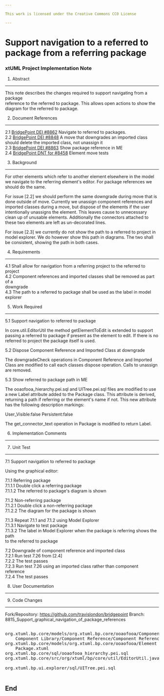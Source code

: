 ```yaml
---

This work is licensed under the Creative Commons CC0 License

---
```


# Support navigation to a referred to package from a referring package
### xtUML Project Implementation Note

1. Abstract
-----------
This note describes the changes required to support navigating from a package    
reference to the referred to package.  This allows open actions to show the
diagram for the referred to package.

2. Document References
----------------------
<a id="2.1"></a>2.1 [BridgePoint DEI #8862](https://support.onefact.net/issues/8862) Navigate to referred to packages.   
<a id="2.2"></a>2.2 [BridgePoint DEI #8848](https://support.onefact.net/issues/8848) A move that downgrades an imported class should delete the imported class, not unassign it  
<a id="2.3"></a>2.3 [BridgePoint DEI #8863](https://support.onefact.net/issues/8863) Show package reference in ME  
<a id="2.3"></a>2.4 [BridgePoint DNT for #8458](https://github.com/xtuml/bridgepoint/blob/master/doc-bridgepoint/notes/8458_model_element_move_tests/8458_Model_Element_Move_Tests.dnt.md) Element move tests   

3. Background
-------------
For other elements which refer to another element elsewhere in the model we
navigate to the referring element's editor.  For package references we should do
the same.

For issue [2.2] we should perform the same downgrade during move that is done
outside of move.  Currently we unassign component references and imported
classes during a move, but dispose of the elements if the user intentionally
unassigns the element.  This leaves cause to unnecessary clean up of unusable
elements.  Additionally the connectors attached to these two elements are left
as un-decorated lines.

For issue [2.3] we currently do not show the path to a referred to project in
model explorer.  We do however show this path in diagrams.  The two shall be
consistent, showing the path in both cases.

4. Requirements
---------------
4.1 Shall allow for navigation from a referring project to the referred to   
    project  
4.2 Component references and imported classes shall be removed as part of a   
    downgrade   
4.3 The path to a referred to package shall be used as the label in model   
    explorer   

5. Work Required
----------------
5.1 Support navigation to referred to package

In core.util.EditorUtil the method getElementToEdit is extended to support
passing a referred to package if present as the element to edit.  If there is no
referred to project the package itself is used.

5.2 Dispose Component Reference and Imported Class at downgrade   

The downgradeCheck operations in Component Reference and Imported Class are
modified to call each classes dispose operation.  Calls to unassign are removed.

5.3 Show referred to package path in ME

The ooaofooa_hierarchy.pei.sql and UITree.pei.sql files are modified to use a
new Label attribute added to the Package class.  This attribute is derived,
returning a path if referring or the element's name if not.  This new attribute   
has the following description markings:

User_Visible:false
Persistent:false
  
The get_connector_text operation in Package is modified to return Label.

6. Implementation Comments
--------------------------

7. Unit Test
------------
7.1 Support navigation to referred to package   

Using the graphical editor:   

7.1.1 Referring package     
7.1.1.1 Double click a referring package   
7.1.1.2 The referred to package's diagram is shown   

7.1.2 Non-referring package   
7.1.2.1 Double click a non-referring package   
7.1.2.2 The diagram for the package is shown   

7.1.3 Repeat 7.1.1 and 7.1.2 using Model Explorer   
7.1.3.1 Navigate to test package   
7.1.3.2 The label in Model Explorer when the package is referring shows the path   
        to the referred to package      

7.2 Downgrade of component reference and imported class   
7.2.1 Run test 7.26 from [2.4]   
7.2.2 The test passes   
7.2.3 Run test 7.26 using an imported class rather than component reference   
7.2.4 The test passes   

8. User Documentation
---------------------

9. Code Changes
---------------
Fork/Repository: https://github.com/travislondon/bridgepoint
Branch: 8815_Support_graphical_navigation_of_package_references   

<pre>

org.xtuml.bp.core/models/org.xtuml.bp.core/ooaofooa/Component/
    Component Library/Component Reference/Component Reference.xtuml
org.xtuml.bp.core/models/org.xtuml.bp.core/ooaofooa/Element Packaging/Package/
    Package.xtuml
org.xtuml.bp.core/sql/ooaofooa_hierarchy.pei.sql
org.xtuml.bp.core/src/org/xtuml/bp/core/util/EditorUtil.java

org.xtuml.bp.ui.explorer/sql/UITree.pei.sql

</pre>

End
---

